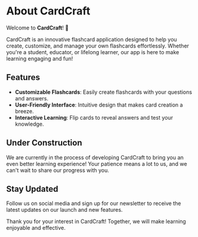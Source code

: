 # About CardCraft

Welcome to **CardCraft**! 🎉

CardCraft is an innovative flashcard application designed to help you create, customize, and manage your own flashcards effortlessly. Whether you're a student, educator, or lifelong learner, our app is here to make learning engaging and fun!

## Features

- **Customizable Flashcards**: Easily create flashcards with your questions and answers.
- **User-Friendly Interface**: Intuitive design that makes card creation a breeze.
- **Interactive Learning**: Flip cards to reveal answers and test your knowledge.

## Under Construction

We are currently in the process of developing CardCraft to bring you an even better learning experience! Your patience means a lot to us, and we can't wait to share our progress with you.

## Stay Updated

Follow us on social media and sign up for our newsletter to receive the latest updates on our launch and new features.

Thank you for your interest in CardCraft! Together, we will make learning enjoyable and effective.
